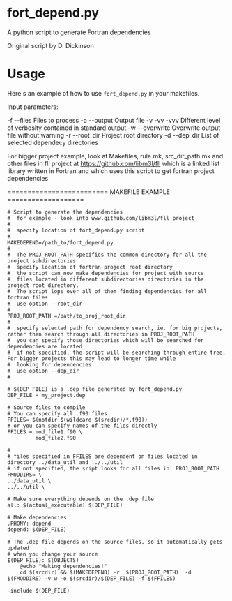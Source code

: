 fort_depend.py
==============

A python script to generate Fortran dependencies

Original script by D. Dickinson

Usage
=====

Here's an example of how to use `fort_depend.py` in your makefiles.

Input parameters:


   -f  --files        Files to process
   -o  --output       Output file
   -v -vv -vvv        Different level of verbosity contained in standard output
   -w  --overwrite    Overwrite output file without warning
   -r --root_dir      Project root directory
   -d --dep_dir       List of selected dependecy directories

For bigger project example, look at Makefiles, rule.mk, src_dir_path.mk and other files in fll project at
https://github.com/libm3l/fll which is a linked list library written in Fortran and which uses this 
script to get fortran project dependencies

=========================  MAKEFILE EXAMPLE  ===================

    # Script to generate the dependencies
    #  for example - look into www.github.com/libm3l/fll project
    #
    #  specify location of fort_depend.py script
    #
    MAKEDEPEND=/path_to/fort_depend.py
    #
    #  The PROJ_ROOT_PATH specifies the common directory for all the project subdirectories
    #  specify location of fortran project root directory
    #  the script can now make dependencies for project with source
    #  files located in different subdirectories directories in the project root directory. 
    #  The script lops over all of them finding dependencies for all fortran files 
    #  use option --root_dir
    #
    PROJ_ROOT_PATH =/path/to_proj_root_dir
    #
    #  specify selected path for dependency search, ie. for big projects, rather then search through all directories in PROJ_ROOT_PATH
    #  you can specify those directories which will be searched for dependencies are located
    #  if not specified, the script will be searching through entire tree. For bigger projects this may lead to longer time while 
    #  looking for dependencies
    #  use option --dep_dir
    #

    # $(DEP_FILE) is a .dep file generated by fort_depend.py
    DEP_FILE = my_project.dep

    # Source files to compile
    # You can specify all .f90 files
    FFILES= $(notdir $(wildcard $(srcdir)/*.f90))
    # or you can specify names of the files directly
    FFILES = mod_file1.f90 \
             mod_file2.f90

    #
    # files specified in FFILES are dependent on files located in directory ../data_util and ../../util
    # if not specified, the sript looks for all files in  PROJ_ROOT_PATH
    FMODDIRS= \
    ../data_util \
    ../../util \

    # Make sure everything depends on the .dep file
    all: $(actual_executable) $(DEP_FILE)

    # Make dependencies
    .PHONY: depend
    depend: $(DEP_FILE)

    # The .dep file depends on the source files, so it automatically gets updated
    # when you change your source
    $(DEP_FILE): $(OBJECTS)
        @echo "Making dependencies!"
        cd $(srcdir) && $(MAKEDEPEND) -r  $(PROJ_ROOT_PATH)  -d $(FMODDIRS) -v w -o $(srcdir)/$(DEP_FILE) -f $(FFILES)
        
    -include $(DEP_FILE)

